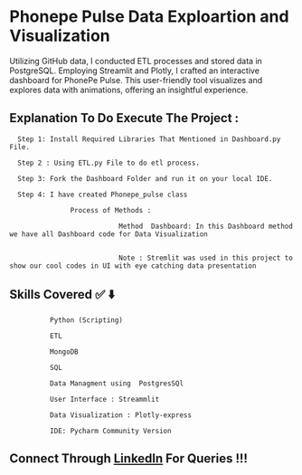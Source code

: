 # Phonepe Pulse Data Exploartion and Visualization

Utilizing GitHub data, I conducted ETL processes and stored data in PostgreSQL. Employing Streamlit and Plotly, I crafted an interactive dashboard for PhonePe Pulse. This user-friendly tool visualizes and explores data with animations, offering an insightful experience.

## Explanation To Do Execute The  Project : 

      Step 1: Install Required Libraries That Mentioned in Dashboard.py File.

      Step 2 : Using ETL.py File to do etl process.

      Step 3: Fork the Dashboard Folder and run it on your local IDE.

      Step 4: I have created Phonepe_pulse class 
                  
                   Process of Methods :

                               Method  Dashboard: In this Dashboard method we have all Dashboard code for Data Visualization


                               Note : Stremlit was used in this project to show our cool codes in UI with eye catching data presentation
                               

## Skills Covered ✅ ⬇️

              Python (Scripting)
              
              ETL
              
              MongoDB
              
              SQL
              
              Data Managment using  PostgresSQl

              User Interface : Streammlit

              Data Visualization : Plotly-express
              
              IDE: Pycharm Community Version


## Connect Through [Linkedln](https://www.linkedin.com/in/praveen-n-2b4004223/) For Queries !!!

           

                               

                                

                                

       







